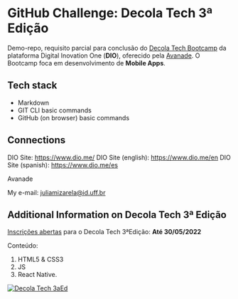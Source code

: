 # GitHub Challenge: Decola Tech 3ª Edição

Demo-repo, requisito parcial para conclusão do [Decola Tech Bootcamp](https://www.dio.me/bootcamp/decola-tech-3a-edicao) da plataforma Digital Inovation One (**DIO**), oferecido pela [Avanade](https://www.avanade.com/). O Bootcamp foca em desenvolvimento de __Mobile Apps__.

## Tech stack

- Markdown
- GIT CLI basic commands
- GitHub (on browser) basic commands

## Connections

DIO Site: <https://www.dio.me/>
DIO Site (english): <https://www.dio.me/en>
DIO Site (spanish): <https://www.dio.me/es>

Avanade

My e-mail: <juliamizarela@id.uff.br>

## Additional Information on Decola Tech 3ª Edição

[Inscrições abertas](https://www.dio.me/bootcamp/decola-tech-3a-edicao) para o Decola Tech 3ªEdição:
**Até 30/05/2022**


Conteúdo: 
1. HTML5 & CSS3
2. JS 
3. React Native. 


[![Decola Tech 3aEd](https://hermes.digitalinnovation.one/files/assets/330af21c-25c0-47f5-8afd-57cf726b9149.png)](https://www.dio.me/bootcamp/decola-tech-3a-edicao)

